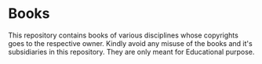 # Books
This repository contains books of various disciplines whose copyrights goes to the respective owner. Kindly avoid any misuse of the books and it's subsidiaries in this repository. They are only meant for Educational purpose.
